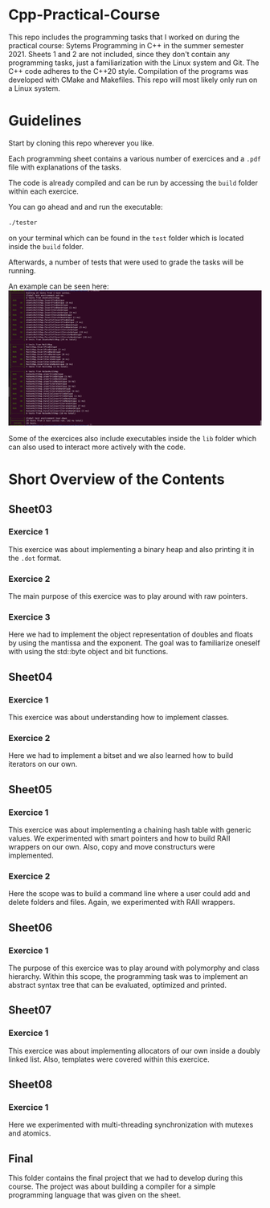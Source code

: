 # Cpp-Practical-Course
This repo includes the programming tasks that I worked on during the practical course: Sytems Programming in C++ in the summer semester 2021.
Sheets 1 and 2 are not included, since they don't contain any programming tasks, just a familiarization with the Linux system and Git. 
The C++ code adheres to the C++20 style. Compilation of the programs was developed with CMake and Makefiles. 
This repo will most likely only run on a Linux system.

# Guidelines
Start by cloning this repo wherever you like.

Each programming sheet contains a various number of exercices and a ```.pdf``` file with explanations of the tasks. 

The code is already compiled and can be run by accessing the ```build``` folder within each exercice.

You can go ahead and and run the executable:
```bash 
./tester
```
on your terminal which can be found in the ```test``` folder which is located inside the ```build``` folder.

Afterwards, a number of tests that were used to grade the tasks will be running.

An example can be seen here:
![tests](assets/tests.png)

Some of the exercices also include executables inside the ```lib``` folder which can also used to interact more actively with the code.

# Short Overview of the Contents

## Sheet03
### Exercice 1
This exercice was about implementing a binary heap and also printing it in the ```.dot``` format.
### Exercice 2
The main purpose of this exercice was to play around with raw pointers.
### Exercice 3
Here we had to implement the object representation of doubles and floats by using the mantissa and the exponent. 
The goal was to familiarize oneself with using the std::byte object and bit functions.

## Sheet04
### Exercice 1
This exercice was about understanding how to implement classes.
### Exercice 2
Here we had to implement a bitset and we also learned how to build iterators on our own.

## Sheet05
### Exercice 1
This exercice was about implementing a chaining hash table with generic values.
We experimented with smart pointers and how to build RAII wrappers on our own. 
Also, copy and move constructurs were implemented.
### Exercice 2
Here the scope was to build a command line where a user could add and delete folders and files.
Again, we experimented with RAII wrappers.

## Sheet06
### Exercice 1
The purpose of this exercice was to play around with polymorphy and class hierarchy. 
Within this scope, the programming task was to implement an abstract syntax tree that can be evaluated, optimized and printed.

## Sheet07
### Exercice 1
This exercice was about implementing allocators of our own inside a doubly linked list.
Also, templates were covered within this exercice.

## Sheet08
### Exercice 1
Here we experimented with multi-threading synchronization with mutexes and atomics.

## Final
This folder contains the final project that we had to develop during this course. 
The project was about building a compiler for a simple programming language that was given on the sheet.

